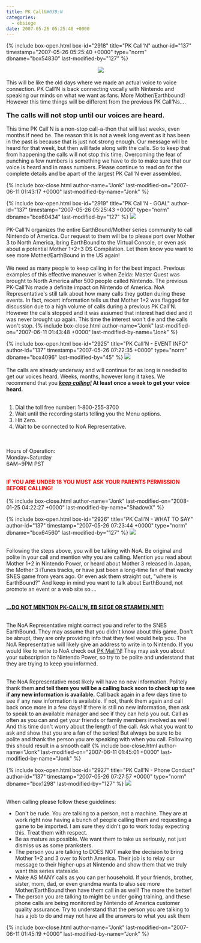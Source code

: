 ```yaml
---
title: PK Call&#039;N
categories:
  - ebsiege
date: 2007-05-26 05:25:40 +0000
---
```

{% include box-open.html box-id="2918" title="PK Call'N" author-id="137" timestamp="2007-05-26 05:25:40 +0000" type="norm" dbname="box54830" last-modified-by="127" %}
<center><a href="http://starmen.net/forum/?t=msg&amp;th=34115"><img src="http://jonk.fobby.net/smn/ebs/banners/ebs_banner_pkcalln_l.png" border="0"/></a></center><br />
This will be like the old days where we made an actual voice to voice connection. PK Call'N is back connecting vocally with Nintendo and speaking our minds on what we want as fans. More Mother/Earthbound! However this time things will be different from the previous PK Call'Ns....
<br /><br />
<font size="4"><b>The calls will not stop until our voices are heard.</b></font>
<br /><br />
This time PK Call'N is a non-stop call-a-thon that will last weeks, even months if need be. The reason this is not a week long event as it has been in the past is because that is just not strong enough. Our message will be heard for that week, but then will fade along with the calls. So to keep that from happening the calls will not stop this time. Overcoming the fear of punching a few numbers is something we have to do to make sure that our voice is heard and in mass numbers. Please continue to read on for the complete details and be apart of the largest PK Call'N ever assembled.

{% include box-close.html author-name="Jonk" last-modified-on="2007-06-11 01:43:17 +0000" last-modified-by-name="Jonk" %}

{% include box-open.html box-id="2919" title="PK Call'N - GOAL" author-id="137" timestamp="2007-05-26 05:25:43 +0000" type="norm" dbname="box60434" last-modified-by="127" %}
<img src="http://jonk.fobby.net/smn/ebs/banners/ebs_banner_sub_goal.png" /><br /><br />
PK-Call'N organizes the entire EarthBound/Mother series community to call Nintendo of America. Our request to them will be to please port over Mother 3 to North America, bring EarthBound to the Virtual Console, or even ask about a potential Mother 1+2+3 DS Compilation. Let them know you want to see more Mother/EarthBound in the US again!
<br /><br />
We need as many people to keep calling in for the best impact. Previous examples of this effective maneuver is when Zelda: Master Quest was brought to North America after 500 people called Nintendo. The previous PK-Call'Ns made a definite impact on Nintendo of America. NoA Representative's still talk about how many calls they gotten during these events. In fact, recent information tells us that Mother 1+2 was flagged for discussion due to a high volume of calls during a previous PK Call'N. However the calls stopped and it was assumed that interest had died and it was never brought up again. This time the interest won't die and the calls won't stop.
{% include box-close.html author-name="Jonk" last-modified-on="2007-06-11 01:43:48 +0000" last-modified-by-name="Jonk" %}

{% include box-open.html box-id="2925" title="PK Call'N - EVENT INFO" author-id="137" timestamp="2007-05-26 07:22:35 +0000" type="norm" dbname="box4096" last-modified-by="45" %}
<img src="http://jonk.fobby.net/smn/ebs/banners/ebs_banner_sub_eventinfo.png" /><br /><br />
The calls are already underway and will continue for as long is needed to get our voices heard. Weeks, months, however long it takes. We recommend that you <b><i><u>keep calling!</u></i> At least once a week to get your voice heard.</b><br /><br />

1. Dial the toll free number: 1-800-255-3700<br />
2. Wait until the recording starts telling you the Menu options.<br />
3. Hit Zero. <br />
4. Wait to be connected to NoA Representative.<br /><br />
<br />
Hours of Operation:<br /> 
Monday~Saturday <br />
6AM~9PM PST<br /><br />

<font color="red"><b>IF YOU ARE UNDER 18 YOU MUST ASK YOUR PARENTS PERMISSION BEFORE CALLING!</b></font><br />
<br />
{% include box-close.html author-name="Jonk" last-modified-on="2008-01-25 04:22:27 +0000" last-modified-by-name="ShadowX" %}

{% include box-open.html box-id="2926" title="PK Call'N - WHAT TO SAY" author-id="137" timestamp="2007-05-26 07:23:44 +0000" type="norm" dbname="box64560" last-modified-by="127" %}
<img src="http://jonk.fobby.net/smn/ebs/banners/ebs_banner_sub_whattodo.png" /><br /><br />

Following the steps above, you will be talking with NoA. Be original and polite in your call and mention why you are calling. Mention you read about Mother 1+2 in Nintendo Power, or heard about Mother 3 released in Japan, the Mother 3 iTunes tracks, or have just been a long-time fan of that wacky SNES game from years ago. Or even ask them straight out, "where is EarthBound?" And keep in mind you want to talk about EarthBound, not promote an event or a web site so....<br /><br />

<b><u>...DO NOT MENTION PK-CALL'N, EB SIEGE OR STARMEN.NET!</u></b><br /><br />

The NoA Representative might correct you and refer to the SNES EarthBound. They may assume that you didn't know about this game. Don't be abrupt, they are only providing info that they feel would help you. The NoA Representative will likely give an address to write in to Nintendo. If you would like to write to NoA check out <a href="http://starmen.net/ebsiege/pkmailn/">PK Mail'N</a>! They may ask you about your subscription to Nintendo Power, so try to be polite and understand that they are trying to keep you informed.<br /><br />

The NoA Representative most likely will have no new information. Politely thank them <b>and tell them you will be a calling back soon to check up to see if any new information is available.</b> Call back again in a few days time to see if any new information is available. If not, thank them again and call back once more in a few days! If there is still no new information, then ask to speak to an available manager and see if they can help you out. Call as often as you can and get your friends or family members involved as well! And this time don't worry about the length of the call. Ask what you want to ask and show that you are a fan of the series! But always be sure to be polite and thank the person you are speaking with when you call. Following this should result in a smooth call!
{% include box-close.html author-name="Jonk" last-modified-on="2007-06-11 01:45:01 +0000" last-modified-by-name="Jonk" %}

{% include box-open.html box-id="2927" title="PK Call'N - Phone Conduct" author-id="137" timestamp="2007-05-26 07:27:57 +0000" type="norm" dbname="box1298" last-modified-by="127" %}
<img src="http://jonk.fobby.net/smn/ebs/banners/ebs_banner_sub_conduct.png" /><br /><br />

When calling please follow these guidelines:<br /><ul>
<li>Don't be rude. You are talking to a person, not a machine. They are at work right now having a bunch of people calling them and requesting a game to be imported. I am sure they didn't go to work today expecting this. Treat them with respect.</li>
<li>Be as mature as possible. We want them to take us seriously, not just dismiss us as some pranksters.</li>
<li>The person you are talking to DOES NOT make the decision to bring Mother 1+2 and 3 over to North America. Their job is to relay our message to their higher-ups at Nintendo and show them that we truly want this series stateside.</li>
<li>Make AS MANY calls as you can per household. If your friends, brother, sister, mom, dad, or even grandma wants to also see more Mother/EarthBound then have them call in as well! The more the better!</li>
<li>The person you are talking to might be under going training, and these phone calls are being monitored by Nintendo of America customer quality assurance. Try to understand that the person you are talking to has a job to do and may not have all the answers to what you ask them</li>
</ul>
{% include box-close.html author-name="Jonk" last-modified-on="2007-06-11 01:45:19 +0000" last-modified-by-name="Jonk" %}
